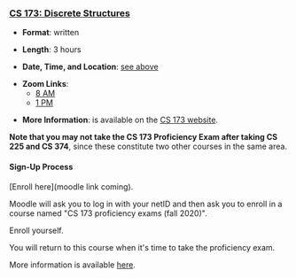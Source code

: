 <!---
Feel free to change this link if there is something more appropriate.
Do not change the anchor name.
-->

### <a name="CS173" class="anchor"></a>[CS 173: Discrete Structures](https://wiki.illinois.edu/wiki/display/cs173/Home)

* **Format**: written
<!--- -->
* **Length**: 3 hours
<!--- -->
* **Date, Time, and Location**: [see above](#next)
<!--- -->
* **Zoom Links**:
  * [8 AM](TBD)
  * [1 PM](TBD)
<!--- -->
* **More Information**: is available on the [CS 173 website](https://wiki.illinois.edu//wiki/display/cs173/Home).

**Note that you may not take the CS 173 Proficiency Exam after taking CS 225 and CS 374**, since these constitute
two other courses in the same area.

#### Sign-Up Process

[Enroll here](moodle link coming).
<!--- -->
Moodle will ask you to log in with your netID and then ask you to enroll in a
course named "CS 173 proficiency exams (fall 2020)".
<!--- -->
Enroll yourself.
<!--- -->
You will return to this course when it's time to take the proficiency
exam.


More information is available [here](https://wiki.illinois.edu/wiki/display/cs173/Home).
